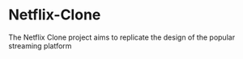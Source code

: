 # Netflix-Clone
The Netflix Clone project aims to replicate the design of the popular streaming  platform
